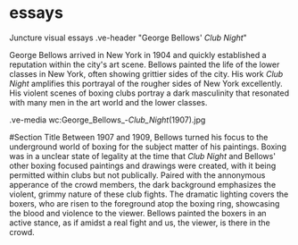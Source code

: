 # essays
Juncture visual essays
.ve-header "George Bellows' *Club Night*" 

George Bellows arrived in New York in 1904 and quickly established a reputation within the city's art scene. Bellows painted the life of the lower classes in New York, often showing grittier sides of the city. His work *Club Night* amplifies this portrayal of the rougher sides of New York excellently. His violent scenes of boxing clubs portray a dark masculinity that resonated with many men in the art world and the lower classes. 

.ve-media wc:George_Bellows_-_Club_Night_(1907).jpg

#Section Title
Between 1907 and 1909, Bellows turned his focus to the underground world of boxing for the subject matter of his paintings.  Boxing was in a unclear state of legality at the time that *Club Night* and Bellows' other boxing focused paintings and drawings were created, with it being permitted within clubs but not publically. Paired with the annonymous apperance of the crowd members, the dark background emphasizes the violent, grimmy nature of these club fights. The dramatic lighting covers the boxers, who are risen to the foreground atop the boxing ring, showcasing the blood and violence to the viewer. Bellows painted the boxers in an active stance, as if amidst a real fight and us, the viewer, is there in the crowd. 